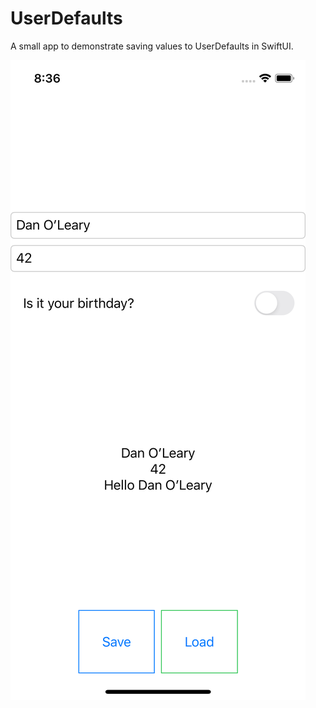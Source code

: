 # UserDefaults
A small app to demonstrate saving values to UserDefaults in SwiftUI.

![UserDefaults](https://github.com/GeoMod/UserDefaults/blob/master/sreen.png)
